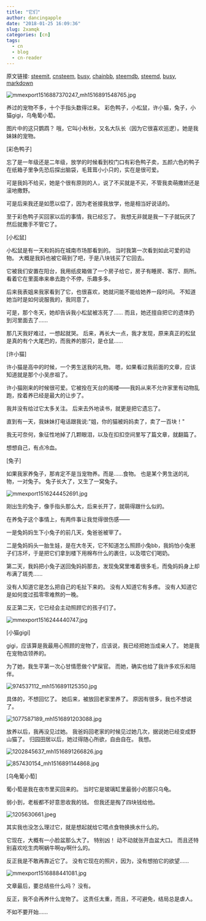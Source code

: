 ```yaml
---
title: "它们"
author: dancingapple
date: "2018-01-25 16:09:36"
slug: 2xamqk
categories: [cn]
tags: 
  - cn
  - blog
  - cn-reader
---
```


原文链接: [steemit](https://steemit.com), [cnsteem](https://cnsteem.com), [busy](https://busy.org), [chainbb](https://chainbb.com), [steemdb](https://steemdb.com), [steemd](https://steemd.com), [busy](https://busy.org), [markdown](https://raw.githubusercontent.com/pzhaonet/steem_dancingapple/master/content/post/2xamqk.md)

![mmexport1516887370247_mh1516891548765.jpg](https://steemitimages.com/DQmV8qexFMZmZnmzTKtBHf9MMtZRZKr8npGWHN5VKU5fVgj/mmexport1516887370247_mh1516891548765.jpg)


养过的宠物不多，十个手指头数得过来。
彩色鸭子，小松鼠，许小猫，兔子，小猫gigi，乌龟葡小萄。

图片中的这只鹦鹉？
哦，它叫小秋秋，又名大队长（因为它很喜欢巡逻）。她是我妹妹的宠物。

[彩色鸭子]

忘了是一年级还是二年级，放学的时候看到校门口有彩色鸭子卖，五颜六色的鸭子在纸箱子里争先恐后探出脑袋，毛茸茸小小只的，实在是很可爱。

可是我妈不给买，她是个很有原则的人，说了不买就是不买，不管我卖萌撒娇还是滚地撒野。

可是后来我还是如愿以偿了，因为老爸接我放学，他是相当好说话的。

至于彩色鸭子买回家以后的事情，我已经忘了。
我想无非就是我一下子就玩厌了然后就撒手不管它了。

[小松鼠]

小松鼠是有一天和妈妈在城南市场那看到的。
当时我第一次看到如此可爱的动物。
大概是我妈也被它萌到了吧，于是八块钱买了它回去。

它被我们安置在阳台，我用纸皮箱做了一个房子给它，房子有睡房、客厅、厕所。
看着它在里面串来串去跑个不停，乐趣多多。

后来我表姐来我家看到了它，也很喜欢，她就问能不能给她养一段时间。
不知道她当时是如何说服我的，我同意了。

可是，那个冬天，她却告诉我小松鼠被冻死了……
而且，她还擅自把它的遗体扔到河里面去了……

那几天我好难过，一想起就哭。
后来，再长大一点，我才发现，原来真正的松鼠是真的有个大尾巴的，而我养的那只，是仓鼠……

[许小猫]

许小猫是高中的时候，一个男生送我的礼物。
嗯，如果看过我前面的文章，应该知道就是那个小吴彦祖了。

许小猫刚来的时候很可爱。它被拴在天台的阁楼——我妈从来不允许家里有动物乱跑，拴着养已经是最大的让步了。

我并没有给过它太多关注。
后来去外地读书，就更是把它遗忘了。

直到有一天，我妹妹打电话跟我说:"姐，你的猫被妈妈卖了，卖了一百块！"

我无可奈何，象征性地掉了几颗眼泪，以及在扣扣空间里写了篇文章，就翻篇了。

想想自己，有点冷血。

[兔子]

如果我家养兔子，那肯定不是当宠物养。而是……食物。
也是某个男生送的礼物，一对兔子。
兔子长大了，又生了一窝兔子。

![mmexport1516244452691.jpg](https://steemitimages.com/DQme6LeFJHbnY8oQari9FdJiLC6U6fVhaWAZoMxCbYr58Mu/mmexport1516244452691.jpg)

刚出生的兔子，像手指头那么大，后来长开了，就萌得跟什么似的。

在养兔子这个事情上，有两件事让我觉得很伤感——

一是兔妈妈生下小兔子的前几天，兔爸爸被宰了。

二是兔妈妈头一胎生娃，是在大冬天，它不知道怎么照顾小兔bb，我妈怕小兔崽子们冻坏，于是把它们拿到楼下用棉布什么的裹住，以及喂它们喝奶。

第二天，我妈把小兔子送回兔妈妈那去，发现兔窝里堆着很多毛，而兔妈妈身上却布满了斑秃……

没有人知道它是怎么把自己的毛扯下来的。
没有人知道它有多疼。
没有人知道它是如何度过孤零零难熬的一晚。

反正第二天，它已经会主动照顾它的孩子们了。

![mmexport1516244440747.jpg](https://steemitimages.com/DQme3SB51EqVYt3ZqZqkjK6WmgWWS7pw86fbXXnbnhBiKRM/mmexport1516244440747.jpg)

[小猫gigi]

gigi，应该算是我最用心照顾的宠物了，应该说，我已经把她当成亲人了。
她是我在宠物店领养的。

为了她，我生平第一次心甘情愿做个铲屎官。
而她，确实也给了我许多欢乐和陪伴。

![974537112_mh1516891125350.jpg](https://steemitimages.com/DQmUWquTAuGoYhs6qt3yfUSyU4v6Y4r3L8bKy56Y1gUP5Y3/974537112_mh1516891125350.jpg)

具体的，不想回忆了。
她后来，被放回老家里养了。
原因有很多，我也不想说了。

![1077587189_mh1516891203088.jpg](https://steemitimages.com/DQmV8ezYGR7NLakkxkwEHpAwVomoZiqTfsFNoF9X1NNewt6/1077587189_mh1516891203088.jpg)

放养以后，我再没见过她。
我爸妈回老家的时候见过她几次，据说她已经变成野山猫了。
归园田居以后，她过得随心所欲，自由自在。
我想。

![1202845637_mh1516891266826.jpg](https://steemitimages.com/DQmXCzimx91Pf4ibfN1X3MzvAHTjdYxvB82ZvnaR7nwaydZ/1202845637_mh1516891266826.jpg)


![857430154_mh1516891144868.jpg](https://steemitimages.com/DQmVkFbCPM9GhpaLAbnAw6NT1nkgXmN3goq7Z6VgaKmj53q/857430154_mh1516891144868.jpg)

[乌龟葡小萄]

葡小萄是我在夜市里买回来的。
当时它是玻璃缸里最弱小的那只乌龟。

弱小到，老板都不好意思收我的钱。
但我还是掏了四块钱给他。

![1205630661.jpeg](https://steemitimages.com/DQmRcyW3pwHX5dwoR1eJRWmdZ1vXAtCLGPaVkP9VevH14Jr/1205630661.jpeg)

其实我也没怎么理过它，就是想起就给它喂点食物换换水什么的。

它现在，大概有一小脸盆那么大了。
特别凶！
动不动就张开血盆大口。
而且还特别喜欢吃生肉啊蜗牛啊qy啊什么的。

反正我是不敢再靠近它了。
没有它现在的照片，因为，没有想拍它的欲望……

![mmexport1516888441081.jpg](https://steemitimages.com/DQmXJSfzXLEu4kozCUit6vSf5xY9wpXWS3Lw52NZ625u1fi/mmexport1516888441081.jpg)

文章最后，要总结些什么吗？
没有。

反正，我不会再养什么宠物了。
这责任太重，而且，不可避免，结局总是虐人。

不如不要开始……
